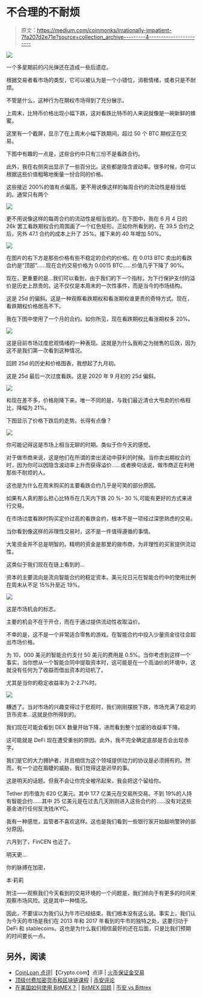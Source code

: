 # 不合理的不耐烦

> 原文：<https://medium.com/coinmonks/irrationally-impatient-7fa207d2e71e?source=collection_archive---------4----------------------->

![](img/672fa78286526cb61ae3d0eca5331363.png)

一个多星期前的闪光弹还在造成一些后遗症。

根据交易者看市场的类型，它可以被认为是一个小错位，消极情绪，或者只是不耐烦。

不管是什么，这种行为在期权市场得到了充分展示。

上周末，比特币价格出现小幅下跌，这对看跌比特币的人来说就像是一碗新鲜的蜂蜜。

这里有一个截屏，显示了在上周末小幅下跌期间，超过 50 个 BTC 期权正在交易。

下图中有趣的一点是，这些合约中只有三份不是看跌合约。

此外，我在右侧突出显示了一些百分比。这些都是隐含波动率。很多时候，你可以根据这些价值粗略地衡量一份合同的价格。

这些接近 200%的值有点偏高。更不用说像这样的每周合约的流动性是相当低的。通常只有两个

![](img/b2341b7fbe92fec0d348b6dd6c0319e0.png)

更不用说像这样的每周合约的流动性是相当低的。在下图中，我在 6 月 4 日的 26k 罢工看跌期权合约周围画了一个红色矩形。正如你所看到的，在 39.5 合约之后，另外 47.1 合约的成本上升了 25%。接下来的 40 年增加 50%。

![](img/f9052749e15e0d47978d02cc135d3644.png)

在图片的右下方是那些价格有些不稳定的合约的价格。在 0.013 BTC 卖出的看跌合约是“顶部”……现在合约交易价格为 0.0015 BTC……价值几乎下降了 90%。

现在，更重要的是…我们可以看到，由于我们的下一个指标，为下行保护支付的溢价是历史上昂贵的。这不仅仅是本周末的一次性事件，而是当今的市场结构。

这是 25d 的偏斜。这是一种观察看跌期权和看涨期权谁更贵的奇特方式。现在，看跌期权价格居高不下。

我在下图中使用了一个月的合约。如你所见，现在看跌期权比看涨期权多 20%。

![](img/cd56e900ed119910adf81caf3de49de4.png)

这是目前市场过度悲观情绪的一种表现。这就是为什么我称之为抛售的后效，因为这不是我们第一次看到这种情况。

回顾 25d 的历史和价格图表，我想起了九月初。

这是 25d 最后一次过度看跌。这是 2020 年 9 月初的 25d 偏斜。

![](img/34a90b91ffcce86fe35326814ff0d67b.png)

和现在差不多，价格刚降下来。唯一不同的是，与我们最近清仓大甩卖的价格相比，降幅为 21%。

下图显示了价格下跌后的走势。长得有点像？

![](img/5dd85430c3ddcef2c7347f12b0eff149.png)

你可能记得这是市场上相当无聊的时期。类似于你今天的感觉。

对于做市商来说，这是他们在所谓的卖出波动中获利的时候。当你卖出期权合约时，因为你可以因隐含波动率上升而获得溢价……或者换句话说，做市商正在利用那些不耐烦的人。

这也是为什么在周末购买的主要看跌合约几乎是可笑的部分原因。

如果有人真的那么担心比特币在几天内下跌 20 %- 30 %,可能有更好的方式来进行交易。

在市场过度看跌时购买定价过高的看跌合约，根本不是一项经过深思熟虑的交易。

当你看到像这样的非理性交易时，这不是一件值得遵循的事情。

大笔资金并不总是明智的。精明的资金是那里的做市商，为非理性的买家提供流动性。

这类似于我们现在在链上看到的…

资本的主要流向是流向智能合约的稳定资本。美元兑日元在智能合约中的使用比例在周末从不足 15%升至近 19%。

![](img/dbd4e8882117c12dd58ed525b7bbe93e.png)

这是市场机会的标志。

主要的机会不在于开仓，而在于通过提供流动性收取溢价。

不幸的是，这不是一个非常适合零售的游戏。在智能合约中投入少量资金往往会超出市场价格。

为 10，000 美元的智能合约支付 50 美元的费用是 0.5%。当你考虑到这样一个事实，当你想从一个智能合同中提取资本时，这可能是在一个高油价的环境中，这就没有任何为了收益而借出资本的动机了。

尤其是当你的稳定收益率为 2-2.7%时。

![](img/5a8d8817b4a7d1ce0557771d608cc6fa.png)

糟透了。当对市场的兴趣变得过于悲观时，我们刚刚摆脱下跌，市场充满了稳定的货币资本…这就是你所得到的。

我们现在可能会看到 DEX 数量开始下降，进而看到整个加密的收益率下降。

这可能就是 DeFi 现在遭受重创的原因。此外，我不完全确定底部是否会出现赤字。

我们是它的大力拥护者，并且相信为这个领域提供动力的协议是必须拥有的。然而，有一个迫在眉睫的威胁，我们觉得这是迟早的事。

这是明天的话题。但我不会让你完全被吊起来，我会把这个留给你。

Tether 的市值为 620 亿美元。其中 17.7 亿美元在交易所交易。不到 19%的人持有智能合约……其中 25 亿美元是在过去几天刚刚进入这些合约的……没有对这些基金进行任何反洗钱/KYC。

我有一种感觉，监管者不喜欢这样。这也是我们看到一些银行家开始敲响警钟的部分原因。

六月到了，FinCEN 也近了。

明天更…

你的脉搏在加密，

本·莉莉

附注——观察我们今天看到的交易环境的一个问题是，我们倾向于有更多的时间来观察市场风险。这是其中一种情况。

因此，不要误以为我们认为牛市已经结束。我们根本没有这么说。事实上，我们认为今天的市场是我们在 2013 年和 2017 年看到的牛市的独特之处，这要归功于 DeFi 和 stablecoins。这也是为什么我们相信最好的还在后面，只是比我们预期的时间要长一点。

## 另外，阅读

*   [CoinLoan 点评](/coinmonks/coinloan-review-18128b9badc4)|【Crypto.com】点评 | [火币保证金交易](/coinmonks/huobi-margin-trading-b3b06cdc1519)
*   [顶级付费加密货币和区块链课程](https://blog.coincodecap.com/blockchain-courses) | [币安评论](/coinmonks/binance-review-ee10d3bf3b6e)
*   [在美国如何使用 BitMEX？](https://blog.coincodecap.com/use-bitmex-in-usa) | [BitMEX 回顾](https://blog.coincodecap.com/bitmex-review) | [币安 vs Bittrex](https://blog.coincodecap.com/binance-vs-bittrex)